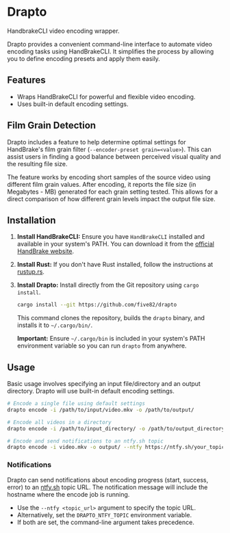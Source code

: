 # Drapto

HandbrakeCLI video encoding wrapper.

Drapto provides a convenient command-line interface to automate video encoding tasks using HandBrakeCLI. It simplifies the process by allowing you to define encoding presets and apply them easily.

## Features

*   Wraps HandBrakeCLI for powerful and flexible video encoding.
*   Uses built-in default encoding settings.

## Film Grain Detection

Drapto includes a feature to help determine optimal settings for HandBrake's film grain filter (`--encoder-preset grain=<value>`). This can assist users in finding a good balance between perceived visual quality and the resulting file size.

The feature works by encoding short samples of the source video using different film grain values. After encoding, it reports the file size (in Megabytes - MB) generated for each grain setting tested. This allows for a direct comparison of how different grain levels impact the output file size.

## Installation

1.  **Install HandBrakeCLI:** Ensure you have `HandBrakeCLI` installed and available in your system's PATH. You can download it from the [official HandBrake website](https://handbrake.fr/downloads2.php).
2.  **Install Rust:** If you don't have Rust installed, follow the instructions at [rustup.rs](https://rustup.rs/).
3.  **Install Drapto:** Install directly from the Git repository using `cargo install`.
    ```bash
    cargo install --git https://github.com/five82/drapto
    ```
    This command clones the repository, builds the `drapto` binary, and installs it to `~/.cargo/bin/`.

    **Important:** Ensure `~/.cargo/bin` is included in your system's PATH environment variable so you can run `drapto` from anywhere.

## Usage

Basic usage involves specifying an input file/directory and an output directory. Drapto will use built-in default encoding settings.

```bash
# Encode a single file using default settings
drapto encode -i /path/to/input/video.mkv -o /path/to/output/

# Encode all videos in a directory
drapto encode -i /path/to/input_directory/ -o /path/to/output_directory/

# Encode and send notifications to an ntfy.sh topic
drapto encode -i video.mkv -o output/ --ntfy https://ntfy.sh/your_topic
```

### Notifications

Drapto can send notifications about encoding progress (start, success, error) to an [ntfy.sh](https://ntfy.sh/) topic URL. The notification message will include the hostname where the encode job is running.

*   Use the `--ntfy <topic_url>` argument to specify the topic URL.
*   Alternatively, set the `DRAPTO_NTFY_TOPIC` environment variable.
*   If both are set, the command-line argument takes precedence.